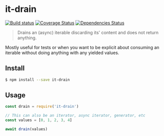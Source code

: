 # it-drain

[![Build status](https://travis-ci.org/achingbrain/it.svg?branch=master)](https://travis-ci.org/achingbrain/it?branch=master) [![Coverage Status](https://coveralls.io/repos/github/achingbrain/it/badge.svg?branch=master)](https://coveralls.io/github/achingbrain/it?branch=master) [![Dependencies Status](https://david-dm.org/achingbrain/it/status.svg?path=packages/it-drain)](https://david-dm.org/achingbrain/it?path=packages/it-drain)

> Drains an (async) iterable discarding its' content and does not return anything.

Mostly useful for tests or when you want to be explicit about consuming an iterable without doing anything with any yielded values.

## Install

```sh
$ npm install --save it-drain
```

## Usage

```javascript
const drain = require('it-drain')

// This can also be an iterator, async iterator, generator, etc
const values = [0, 1, 2, 3, 4]

await drain(values)
```
